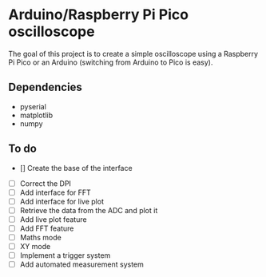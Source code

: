 # Arduino/Raspberry Pi Pico oscilloscope
The goal of this project is to create a simple oscilloscope using a Raspberry Pi Pico or an Arduino (switching from Arduino to Pico is easy).

## Dependencies
- pyserial
- matplotlib
- numpy

## To do
- [] Create the base of the interface
- [ ] Correct the DPI
- [ ] Add interface for FFT
- [ ] Add interface for live plot
- [ ] Retrieve the data from the ADC and plot it
- [ ] Add live plot feature
- [ ] Add FFT feature
- [ ] Maths mode
- [ ] XY mode
- [ ] Implement a trigger system
- [ ] Add automated measurement system